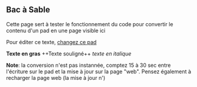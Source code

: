 ## Bac à Sable

Cette page sert à tester le fonctionnement du code pour convertir le
contenu d\'un pad en une page visible ici

Pour éditer ce texte, [changez ce
pad](https://pad.lamyne.org/GENEPI_2022_BacaSable?both)

**Texte en gras** ++Texte souligné++ *texte en italique*

**Note**: la conversion n\'est pas instannée, comptez 15 à 30 sec entre
l\'écriture sur le pad et la mise à jour sur la page \"web\". Pensez
également à recharger la page web (la mise à jour n\')
